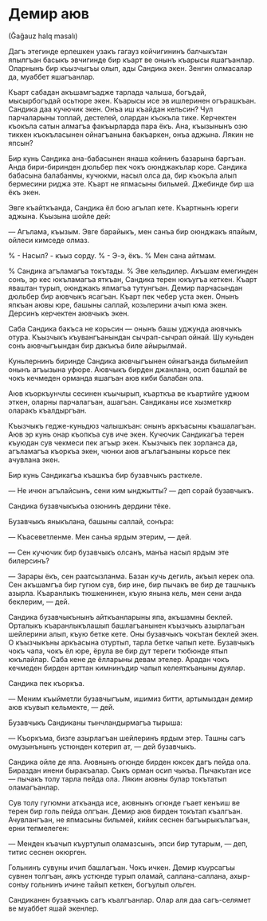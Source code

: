 # Демир аюв
(Ğağauz halq masalı)

Дагъ этегинде ерлешкен узакъ гагауз койчигининъ балчыкътан япылгъан басыкъ эвчигинде бир къарт ве онынъ къарысы яшагъанлар.
Оларнынъ бир къызчыгъы олып, ады Сандика экен.
Зенгин олмасалар да, муаббет яшагъанлар.

Къарт сабадан акъшамгъадже тарлада чалыша, богъдай, мысырбогъдай осьтюре экен.
Къарысы исе эв ишлеринен огърашкъан.
Сандика даа кучючик экен.
Онъа иш къайдан кельсин?
Чул парчаларыны топлай, дестелей, олардан къокъла тике.
Керчектен къокъла сатын алмагъа факъырларда пара ёкъ.
Ана, къызынынъ озю тиккен къокъласынен ойнагъанына бакъаркен, онъа аджына.
Лякин не япсын?

Бир кунь Сандика ана-бабасынен янаша койнинъ базарына баргъан.
Анда бири-биринден дюльбер пек чокъ оюнджакълар коре.
Сандика бабасына балабанмы, кучюкми, насыл олса да, бир къокъла алып бермесини риджа эте.
Къарт не япмасыны бильмей.
Джебинде бир ша ёкъ экен.

Эвге къайткъанда, Сандика ёл бою агълап кете.
Къартнынъ юреги аджына.
Къызына шойле дей:

— Агълама, къызым.
Эвге барайыкъ, мен санъа бир оюнджакъ япайым, ойлеси кимседе олмаз.

% - Насыл? - къыз сорду.
% - Э-э, ёкъ.
% Мен сана айтмам.

% Сандика агъламагъа токътады.
% Эве кельдилер.
Акъшам емегинден сонъ, эр кес юкъламагъа яткъан, Сандика терен юкъугъа кеткен.
Къарт яваштан турып, оюнджакъ япмагъа тутунгъан.
Демир парчасындан дюльбер бир аювчыкъ ясагъан.
Къарт пек чебер уста экен.
Онынъ япкъан аювы юре, башыны саллай, козьлерини ачып юма экен.
Дерсинъ керчектен аювчыкъ экен.

Саба Сандика бакъса не корьсин — онынъ башы уджунда аювчыкъ отура.
Къызчыкъ къувангъанындан сычрап-сычрап ойнай.
Шу куньден сонъ аювчыгъындан бир дакъкъа биле айырылмай.

Куньлернинъ биринде Сандика аювчыгъынен ойнагъанда бильмейип онынъ агъызына уфюре.
Аювчыкъ бирден джанлана, осип башлай ве чокъ кечмеден орманда яшагъан аюв киби балабан ола.

Аюв къоркъунчлы сесинен къычырып, къарткъа ве къартийге уджюм эткен, оларны парчалагъан, ашагъан.
Сандиканы исе хызметкяр оларакъ къалдыргъан.

Къызчыкъ гедже-куньдюз чалышкъан: онынъ аркъасыны къашалагъан.
Аюв эр кунь онар къопкъа сув иче экен.
Кучючик Сандикагъа терен къуюдан сув чекмеси пек агъыр экен.
Къызчыкъ пек зорланса да, агъламагъа къоркъа экен, чюнки аюв агълагъаныны корьсе пек ачувлана экен.

Бир кунь Сандикагъа къашкъа бир бузавчыкъ расткеле.

— Не ичюн агълайсынъ, сени ким ынджытты? — деп сорай бузавчыкъ.

Сандика бузавчыкъкъа озюнинъ дердини тёке.

Бузавчыкъ яныкълана, башыны саллай, сонъра:

— Къасеветленме.
Мен санъа ярдым этерим, — дей.

— Сен кучючик бир бузавчыкъ олсанъ, манъа насыл ярдым эте билерсинъ?

— Зарары ёкъ, сен раатсызланма.
Базан кучь дегиль, акъыл керек ола.
Сен акъшамгъа бир гугюм сув, бир ине, бир пычакъ ве бир де ташчыкъ азырла.
Къаранлыкъ тюшкенинен, къую янына кель, мен сени анда беклерим, — дей.

Сандика бузавчыкънынъ айткъанларыны япа, акъшамны беклей.
Орталыкъ къаранлыкълашып башлагъанынен къызчыкъ азырлагъан шейлерини алып, къую бетке кете.
Оны бузавчыкъ чокътан беклей экен.
О къызчыкъны аркъасына отуртып, тарла бетке чапып кете.
Бузавчыкъ чокъ чапа, чокъ ёл юре, ёрула ве бир дут тереги тюбюнде ятып юкълайлар.
Саба кене де ёлларыны девам этелер.
Арадан чокъ кечмеден бирден арттан кимнинъдир чапып келеяткъаныны дуялар.

Сандика пек къоркъа.

— Меним къыйметли бузавчыгъым, ишимиз битти, артымыздан демир аюв къувып кельмекте, — дей.

Бузавчыкъ Сандиканы тынчландырмагъа тырыша:

— Къоркъма, бизге азырлагъан шейлеринъ ярдым этер.
Ташны сагъ омузынънынъ устюнден котерип ат, — дей бузавчыкъ.

Сандика ойле де япа.
Аювнынъ огюнде бирден юксек дагъ пейда ола.
Бираздан инени быракъалар.
Сыкъ орман осип чыкъа.
Пычакътан исе — пычакъ толу тарла пейда ола.
Лякин аювны булар токътатып оламагъанлар.

Сув толу гугюмни аткъанда исе, аювнынъ огюнде гъает кенъиш ве терен бир голь пейда олгъан.
Демир аюв бирден токътап къалгъан.
Ачувлангъан, не япмасыны бильмей, кийик сеснен багъырыкълагъан, ерни тепмелеген:

— Менден къачып къуртулып оламазсынъ, эпси бир тутарым, — деп, титис сеснен окюрген.

Гольнинъ сувуны ичип башлагъан.
Чокъ ичкен.
Демир къурсагъы сувнен толгъан, аякъ устюнде турып оламай, саллана-саллана, ахыр-сонъу гольнинъ ичине тайып кеткен, богъулып ольген.

Сандиканен бузавчыкъ сагъ къалгъанлар.
Олар аля даа сагъ-селямет ве муаббет яшай экенлер.
